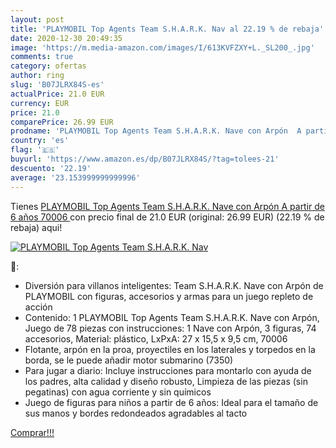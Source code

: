 ```yaml
---
layout: post
title: 'PLAYMOBIL Top Agents Team S.H.A.R.K. Nav al 22.19 % de rebaja'
date: 2020-12-30 20:49:35
image: 'https://m.media-amazon.com/images/I/613KVFZXY+L._SL200_.jpg'
comments: true
category: ofertas
author: ring
slug: 'B07JLRX84S-es'
actualPrice: 21.0 EUR
currency: EUR
price: 21.0
comparePrice: 26.99 EUR
prodname: 'PLAYMOBIL Top Agents Team S.H.A.R.K. Nave con Arpón  A partir de 6 años  70006 '
country: 'es'
flag: '🇪🇸'
buyurl: 'https://www.amazon.es/dp/B07JLRX84S/?tag=tolees-21'
descuento: '22.19'
average: '23.153999999999996'
---
```


Tienes [PLAYMOBIL Top Agents Team S.H.A.R.K. Nave con Arpón  A partir de 6 años  70006 ](https://www.amazon.es/dp/B07JLRX84S/?tag=tolees-21) con precio final de  21.0 EUR (original: 26.99 EUR) (22.19 %  de rebaja) aqui!

[![PLAYMOBIL Top Agents Team S.H.A.R.K. Nav](https://m.media-amazon.com/images/I/613KVFZXY+L._SL200_.jpg)](https://www.amazon.es/dp/B07JLRX84S/?tag=tolees-21)

🔎:

- Diversión para villanos inteligentes: Team S.H.A.R.K. Nave con Arpón de PLAYMOBIL con figuras, accesorios y armas para un juego repleto de acción
- Contenido: 1 PLAYMOBIL Top Agents Team S.H.A.R.K. Nave con Arpón, Juego de 78 piezas con instrucciones: 1 Nave con Arpón, 3 figuras, 74 accesorios, Material: plástico, LxPxA: 27 x 15,5 x 9,5 cm, 70006
- Flotante, arpón en la proa, proyectiles en los laterales y torpedos en la borda, se le puede añadir motor submarino (7350)
- Para jugar a diario: Incluye instrucciones para montarlo con ayuda de los padres, alta calidad y diseño robusto, Limpieza de las piezas (sin pegatinas) con agua corriente y sin químicos
- Juego de figuras para niños a partir de 6 años: Ideal para el tamaño de sus manos y bordes redondeados agradables al tacto

[Comprar!!!](https://www.amazon.es/dp/B07JLRX84S/?tag=tolees-21)
